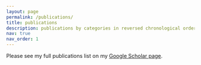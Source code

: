 ```yaml
---
layout: page
permalink: /publications/
title: publications
description: publications by categories in reversed chronological order. generated by jekyll-scholar.
nav: true
nav_order: 1
---
```


Please see my full publications list on my [Google Scholar page](https://scholar.google.com/citations?hl=en&user=a9rXidMAAAAJ&view_op=list_works&sortby=pubdate).
